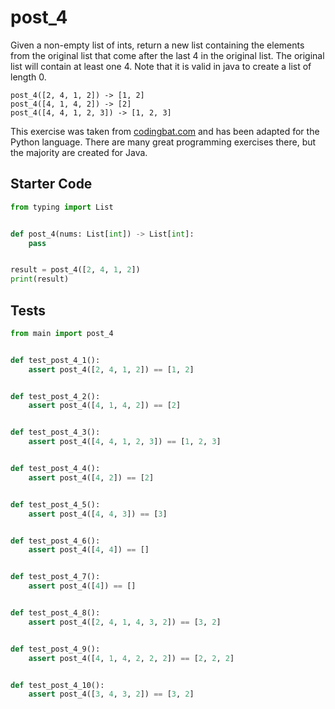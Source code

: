 # post_4





Given a non-empty list of ints, return a new list containing the elements from the original list that come after the last 4 in the original list. The original list will contain at least one 4. Note that it is valid in java to create a list of length 0.

```
post_4([2, 4, 1, 2]) -> [1, 2]
post_4([4, 1, 4, 2]) -> [2]
post_4([4, 4, 1, 2, 3]) -> [1, 2, 3]
```

This exercise was taken from [codingbat.com](https://codingbat.com/prob/p164144) and has been adapted for the Python language. There are many great programming exercises there, but the majority are created for Java.

## Starter Code
```python
from typing import List


def post_4(nums: List[int]) -> List[int]:
    pass


result = post_4([2, 4, 1, 2])
print(result)
```

## Tests
```python
from main import post_4


def test_post_4_1():
    assert post_4([2, 4, 1, 2]) == [1, 2]


def test_post_4_2():
    assert post_4([4, 1, 4, 2]) == [2]


def test_post_4_3():
    assert post_4([4, 4, 1, 2, 3]) == [1, 2, 3]


def test_post_4_4():
    assert post_4([4, 2]) == [2]


def test_post_4_5():
    assert post_4([4, 4, 3]) == [3]


def test_post_4_6():
    assert post_4([4, 4]) == []


def test_post_4_7():
    assert post_4([4]) == []


def test_post_4_8():
    assert post_4([2, 4, 1, 4, 3, 2]) == [3, 2]


def test_post_4_9():
    assert post_4([4, 1, 4, 2, 2, 2]) == [2, 2, 2]


def test_post_4_10():
    assert post_4([3, 4, 3, 2]) == [3, 2]
```
